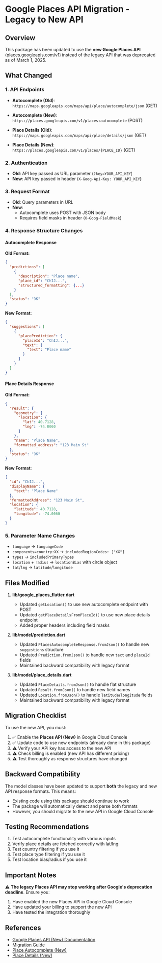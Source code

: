 # Google Places API Migration - Legacy to New API

## Overview
This package has been updated to use the **new Google Places API** (places.googleapis.com/v1) instead of the legacy API that was deprecated as of March 1, 2025.

## What Changed

### 1. API Endpoints
- **Autocomplete (Old)**: `https://maps.googleapis.com/maps/api/place/autocomplete/json` (GET)
- **Autocomplete (New)**: `https://places.googleapis.com/v1/places:autocomplete` (POST)

- **Place Details (Old)**: `https://maps.googleapis.com/maps/api/place/details/json` (GET)
- **Place Details (New)**: `https://places.googleapis.com/v1/places/{PLACE_ID}` (GET)

### 2. Authentication
- **Old**: API key passed as URL parameter (`?key=YOUR_API_KEY`)
- **New**: API key passed in header (`X-Goog-Api-Key: YOUR_API_KEY`)

### 3. Request Format
- **Old**: Query parameters in URL
- **New**: 
  - Autocomplete uses POST with JSON body
  - Requires field masks in header (`X-Goog-FieldMask`)

### 4. Response Structure Changes

#### Autocomplete Response
**Old Format:**
```json
{
  "predictions": [
    {
      "description": "Place name",
      "place_id": "ChIJ...",
      "structured_formatting": {...}
    }
  ],
  "status": "OK"
}
```

**New Format:**
```json
{
  "suggestions": [
    {
      "placePrediction": {
        "placeId": "ChIJ...",
        "text": {
          "text": "Place name"
        }
      }
    }
  ]
}
```

#### Place Details Response
**Old Format:**
```json
{
  "result": {
    "geometry": {
      "location": {
        "lat": 40.7128,
        "lng": -74.0060
      }
    },
    "name": "Place Name",
    "formatted_address": "123 Main St"
  },
  "status": "OK"
}
```

**New Format:**
```json
{
  "id": "ChIJ...",
  "displayName": {
    "text": "Place Name"
  },
  "formattedAddress": "123 Main St",
  "location": {
    "latitude": 40.7128,
    "longitude": -74.0060
  }
}
```

### 5. Parameter Name Changes
- `language` → `languageCode`
- `components=country:XX` → `includedRegionCodes: ["XX"]`
- `types` → `includedPrimaryTypes`
- `location` + `radius` → `locationBias` with circle object
- `lat`/`lng` → `latitude`/`longitude`

## Files Modified

1. **lib/google_places_flutter.dart**
   - Updated `getLocation()` to use new autocomplete endpoint with POST
   - Updated `getPlaceDetailsFromPlaceId()` to use new place details endpoint
   - Added proper headers including field masks

2. **lib/model/prediction.dart**
   - Updated `PlacesAutocompleteResponse.fromJson()` to handle new `suggestions` structure
   - Updated `Prediction.fromJson()` to handle new `text` and `placeId` fields
   - Maintained backward compatibility with legacy format

3. **lib/model/place_details.dart**
   - Updated `PlaceDetails.fromJson()` to handle flat structure
   - Updated `Result.fromJson()` to handle new field names
   - Updated `Location.fromJson()` to handle `latitude`/`longitude` fields
   - Maintained backward compatibility with legacy format

## Migration Checklist

To use the new API, you must:

1. ✅ Enable the **Places API (New)** in Google Cloud Console
2. ✅ Update code to use new endpoints (already done in this package)
3. ⚠️ Verify your API key has access to the new API
4. ⚠️ Check billing is enabled (new API has different pricing)
5. ⚠️ Test thoroughly as response structures have changed

## Backward Compatibility

The model classes have been updated to support **both** the legacy and new API response formats. This means:
- Existing code using this package should continue to work
- The package will automatically detect and parse both formats
- However, you should migrate to the new API in Google Cloud Console

## Testing Recommendations

1. Test autocomplete functionality with various inputs
2. Verify place details are fetched correctly with lat/lng
3. Test country filtering if you use it
4. Test place type filtering if you use it
5. Test location bias/radius if you use it

## Important Notes

⚠️ **The legacy Places API may stop working after Google's deprecation deadline**. Ensure you:
1. Have enabled the new Places API in Google Cloud Console
2. Have updated your billing to support the new API
3. Have tested the integration thoroughly

## References
- [Google Places API (New) Documentation](https://developers.google.com/maps/documentation/places/web-service/overview)
- [Migration Guide](https://developers.google.com/maps/documentation/places/web-service/migrate-overview)
- [Place Autocomplete (New)](https://developers.google.com/maps/documentation/places/web-service/place-autocomplete)
- [Place Details (New)](https://developers.google.com/maps/documentation/places/web-service/place-details)




